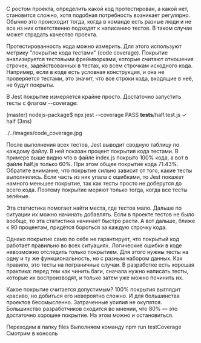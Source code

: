 С ростом проекта, определить какой код протестирован, а какой нет, 
становится сложно, хотя подобная потребность возникает регулярно. Обычно 
это происходит тогда, когда в команде есть разные люди и не все из них ответственно
подходят к написанию тестов. В таком случае может страдать качество проекта.

Протестированность кода можно измерить. Для этого используют метрику 
"покрытие кода тестами" (code coverage). Покрытие анализируется тестовыми
фреймворками, которые считают отношения строчек, задействованных в тестах,
ко всем строчкам исходного кода. Например, если в коде есть условная конструкция,
и она не проверяется тестами, это значит, что все строки кода, входящие в неё, 
не будут покрыты.

В Jest покрытие измеряется крайне просто. Достаточно запустить тесты с флагом 
--coverage:

(master) nodejs-package$ npx jest --coverage
PASS  __tests__/half.test.js
✓ half (3ms)

./../images/code_coverage.jpg

После выполнения всех тестов, Jest выводит сводную таблицу по каждому файлу.
В ней показан процент покрытия кода тестами. В примере выше видно что в файле
index.js покрыто 100% кода, а вот в файле half.js только 60%. При этом общее 
покрытие кода 71.43%. Обратите внимание, что покрытие сильно зависит от того,
какие тесты выполнились. Если часть из них упала с ошибками, то Jest покажет 
намного меньшее покрытие, так как тесты просто не доберутся до всего кода. 
Поэтому покрытие меряют только тогда, когда все тесты зелёные.

Эта статистика помогает найти места, где тестов мало. Дальше по ситуации их можно 
начинать добавлять. Если в проекте тестов не было вообще, то эта статистика начинает 
быстро расти. А вот дальше, ближе к 90 процентам, придётся бороться за каждую 
строчку кода.

Однако покрытие само по себе не гарантирует, что покрытый код работает правильно 
во всех ситуациях. Логические ошибки в коде невозможно отследить только покрытием.
Для этого нужны тесты на одну и ту же функциональность, но с разным набором данных.
Как правило, это тесты на пограничные случаи. В разработке есть хорошая практика:
перед тем как чинить баги, сначала нужно написать тесты, которые их воспроизводят,
и только затем уже можно починить их.

Какое покрытие считается допустимым? 100% покрытия выглядит красиво, но добиться 
его невероятно сложно. И для большинства проектов бессмысленно. Затраченные усилия
не окупятся. Большинство разработчиков сходится во мнении, что 80% — это 
достаточно хорошее покрытие. На этом можно и остановиться.

Переходим в папку files 
Выполняем команду npm run testCoverage
Смотрим в консоль